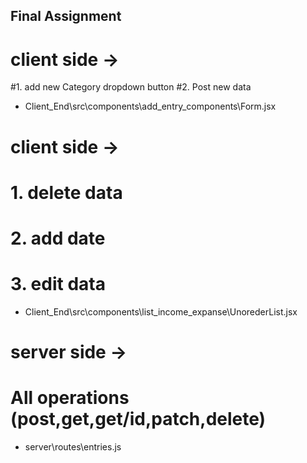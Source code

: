 ## Final Assignment 

# client side ->
#1. add new Category dropdown button
#2. Post new data
- Client_End\src\components\add_entry_components\Form.jsx
# client side ->
# 1. delete data
# 2. add date 
# 3. edit data
- Client_End\src\components\list_income_expanse\UnorederList.jsx
# server side -> 
# All operations (post,get,get/id,patch,delete)
- server\routes\entries.js
